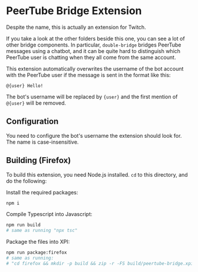 # PeerTube Bridge Extension
Despite the name, this is actually an extension for Twitch.

If you take a look at the other folders beside this one, you can see a lot of other bridge components. In particular, `double-bridge` bridges PeerTube messages using a chatbot, and it can be quite hard to distinguish which PeerTube user is chatting when they all come from the same account.

This extension automatically overwrites the username of the bot account with the PeerTube user if the message is sent in the format like this:
```
@{user} Hello!
```

The bot's username will be replaced by `{user}` and the first mention of `@{user}` will be removed.

## Configuration
You need to configure the bot's username the extension should look for. The name is case-insensitive.

## Building (Firefox)
To build this extension, you need Node.js installed. `cd` to this directory, and do the following:

Install the required packages:
```bash
npm i
```

Compile Typescript into Javascript:
```bash
npm run build
# same as running "npx tsc"
```

Package the files into XPI:
```bash
npm run package:firefox
# same as running:
# "cd firefox && mkdir -p build && zip -r -FS build/peertube-bridge.xpi * -x \\*.ts -x build/"
```